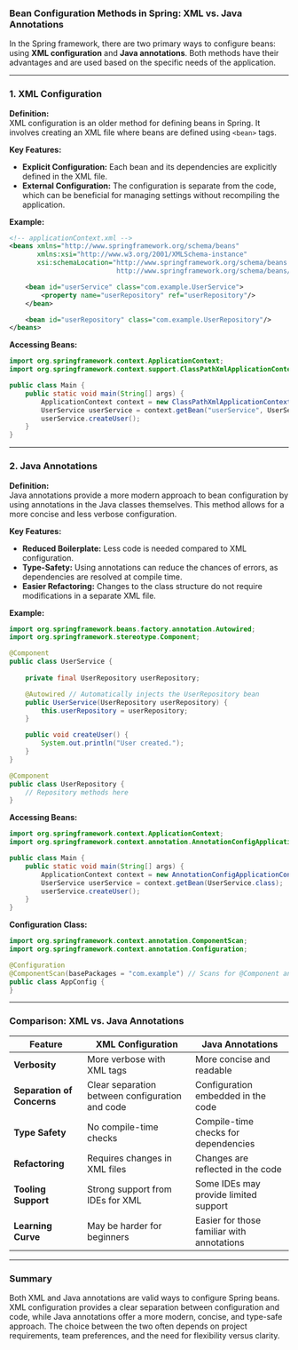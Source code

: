 ### Bean Configuration Methods in Spring: XML vs. Java Annotations

In the Spring framework, there are two primary ways to configure beans: using **XML configuration** and **Java annotations**. Both methods have their advantages and are used based on the specific needs of the application.

---

### 1. XML Configuration

**Definition:**  
XML configuration is an older method for defining beans in Spring. It involves creating an XML file where beans are defined using `<bean>` tags.

**Key Features:**
- **Explicit Configuration:** Each bean and its dependencies are explicitly defined in the XML file.
- **External Configuration:** The configuration is separate from the code, which can be beneficial for managing settings without recompiling the application.

**Example:**
```xml
<!-- applicationContext.xml -->
<beans xmlns="http://www.springframework.org/schema/beans"
       xmlns:xsi="http://www.w3.org/2001/XMLSchema-instance"
       xsi:schemaLocation="http://www.springframework.org/schema/beans
                           http://www.springframework.org/schema/beans/spring-beans.xsd">

    <bean id="userService" class="com.example.UserService">
        <property name="userRepository" ref="userRepository"/>
    </bean>

    <bean id="userRepository" class="com.example.UserRepository"/>
</beans>
```

**Accessing Beans:**
```java
import org.springframework.context.ApplicationContext;
import org.springframework.context.support.ClassPathXmlApplicationContext;

public class Main {
    public static void main(String[] args) {
        ApplicationContext context = new ClassPathXmlApplicationContext("applicationContext.xml");
        UserService userService = context.getBean("userService", UserService.class);
        userService.createUser();
    }
}
```

---

### 2. Java Annotations

**Definition:**  
Java annotations provide a more modern approach to bean configuration by using annotations in the Java classes themselves. This method allows for a more concise and less verbose configuration.

**Key Features:**
- **Reduced Boilerplate:** Less code is needed compared to XML configuration.
- **Type-Safety:** Using annotations can reduce the chances of errors, as dependencies are resolved at compile time.
- **Easier Refactoring:** Changes to the class structure do not require modifications in a separate XML file.

**Example:**
```java
import org.springframework.beans.factory.annotation.Autowired;
import org.springframework.stereotype.Component;

@Component
public class UserService {
    
    private final UserRepository userRepository;

    @Autowired // Automatically injects the UserRepository bean
    public UserService(UserRepository userRepository) {
        this.userRepository = userRepository;
    }

    public void createUser() {
        System.out.println("User created.");
    }
}

@Component
public class UserRepository {
    // Repository methods here
}
```

**Accessing Beans:**
```java
import org.springframework.context.ApplicationContext;
import org.springframework.context.annotation.AnnotationConfigApplicationContext;

public class Main {
    public static void main(String[] args) {
        ApplicationContext context = new AnnotationConfigApplicationContext(AppConfig.class);
        UserService userService = context.getBean(UserService.class);
        userService.createUser();
    }
}
```

**Configuration Class:**
```java
import org.springframework.context.annotation.ComponentScan;
import org.springframework.context.annotation.Configuration;

@Configuration
@ComponentScan(basePackages = "com.example") // Scans for @Component annotated classes
public class AppConfig {
}
```

---

### Comparison: XML vs. Java Annotations

| Feature                 | XML Configuration                          | Java Annotations                        |
|-------------------------|-------------------------------------------|----------------------------------------|
| **Verbosity**           | More verbose with XML tags                | More concise and readable              |
| **Separation of Concerns** | Clear separation between configuration and code | Configuration embedded in the code     |
| **Type Safety**         | No compile-time checks                    | Compile-time checks for dependencies   |
| **Refactoring**         | Requires changes in XML files             | Changes are reflected in the code      |
| **Tooling Support**     | Strong support from IDEs for XML          | Some IDEs may provide limited support   |
| **Learning Curve**      | May be harder for beginners                | Easier for those familiar with annotations |

---

### Summary

Both XML and Java annotations are valid ways to configure Spring beans. XML configuration provides a clear separation between configuration and code, while Java annotations offer a more modern, concise, and type-safe approach. The choice between the two often depends on project requirements, team preferences, and the need for flexibility versus clarity.